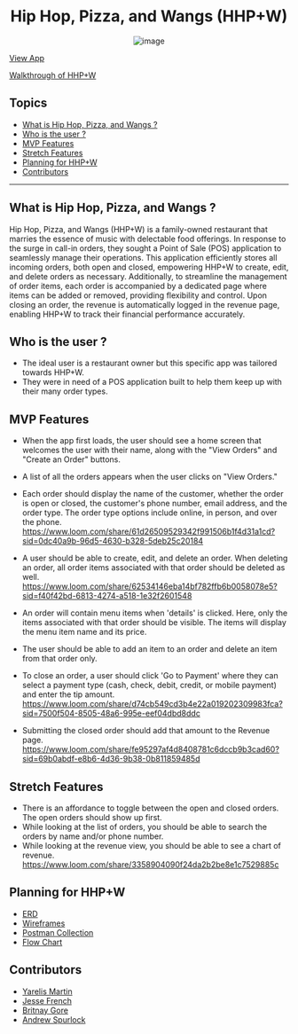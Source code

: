 <div style="text-align:center">
 
# Hip Hop, Pizza, and Wangs (HHP+W) 
<!-- update the netlify badge above with your own badge that you can find at netlify under settings/general#status-badges -->
![image](https://github.com/nss-evening-cohort-26/pos-terminal-the-algorithm-avengers/assets/153558948/a79dddae-f8bf-45e4-b3aa-8a81658fda38)
</div>

[View App](https://algorithm-avengers-hiphop-pizza-wangs.netlify.app/)

[Walkthrough of HHP+W]()

## Topics 
- [What is Hip Hop, Pizza, and Wangs ?](#what-is-hip-hop-pizza-and-wangs-)
- [Who is the user ?](#who-is-the-user-)
- [MVP Features](#mvp-features)
- [Stretch Features ](#stretch-feature)
- [Planning for HHP+W](#planning-for-hhpw)
- [Contributors](#contributors)
___

## What is Hip Hop, Pizza, and Wangs ?
Hip Hop, Pizza, and Wangs (HHP+W) is a family-owned restaurant that marries the essence of music with delectable food offerings. In response to the surge in call-in orders, they sought a Point of Sale (POS) application to seamlessly manage their operations. This application efficiently stores all incoming orders, both open and closed, empowering HHP+W to create, edit, and delete orders as necessary. Additionally, to streamline the management of order items, each order is accompanied by a dedicated page where items can be added or removed, providing flexibility and control. Upon closing an order, the revenue is automatically logged in the revenue page, enabling HHP+W to track their financial performance accurately.

## Who is the user ?
- The ideal user is a restaurant owner but this specific app was tailored towards HHP+W.
- They were in need of a POS application built to help them keep up with their many order types.

## MVP Features
- When the app first loads, the user should see a home screen that welcomes the user with their name, along with the "View Orders" and "Create an Order" buttons.
- A list of all the orders appears when the user clicks on "View Orders."
- Each order should display the name of the customer, whether the order is open or closed, the customer's phone number, email address, and the order type. The order type options include online, in person, and over the phone.
https://www.loom.com/share/61d26509529342f991506b1f4d31a1cd?sid=0dc40a9b-96d5-4630-b328-5deb25c20184

- A user should be able to create, edit, and delete an order. When deleting an order, all order items associated with that order should be deleted as well.
  https://www.loom.com/share/62534146eba14bf782ffb6b0058078e5?sid=f40f42bd-6813-4274-a518-1e32f2601548
  
- An order will contain menu items when 'details' is clicked. Here, only the items associated with that order should be visible. The items will display the menu item name and its price.
- The user should be able to add an item to an order and delete an item from that order only.
- To close an order, a user should click 'Go to Payment' where they can select a payment type (cash, check, debit, credit, or mobile payment) and enter the tip amount.
  https://www.loom.com/share/d74cb549cd3b4e22a019202309983fca?sid=7500f504-8505-48a6-995e-eef04dbd8ddc

  
- Submitting the closed order should add that amount to the Revenue page.
https://www.loom.com/share/fe95297af4d8408781c6dccb9b3cad60?sid=69b0abdf-e8b6-4d36-9b38-0b811859485d

## Stretch Features
- There is an affordance to toggle between the open and closed orders. The open orders should show up first.
- While looking at the list of orders, you should be able to search the orders by name and/or phone number.
- While looking at the revenue view, you should be able to see a chart of revenue.
https://www.loom.com/share/3358904090f24da2b2be8e1c7529885c

## Planning for HHP+W
- [ERD](https://github.com/nss-evening-cohort-26/pos-terminal-the-algorithm-avengers/assets/153558948/7a76847f-c980-4eb9-8624-c021b15bb096)
- [Wireframes](https://www.figma.com/file/4y3EZddALuBR3ouSEM57Np/MVP?type=design&node-id=0-1&mode=design)
- [Postman Collection](https://restless-robot-80667.postman.co/workspace/New-Team-Workspace~db71f8b8-1dc5-4d6a-8113-f93687f7d04a/collection/31929847-d58940ba-db9a-4706-a291-c2ed04a0c0e1?action=share&creator=31929847)
- [Flow Chart](https://lucid.app/lucidchart/76cff346-df2f-48c7-8f73-40a8becad9b6/edit?invitationId=inv_5cedc629-9d07-4fd9-9286-2c46caa47ecb&page=0_0#)

## Contributors
- [Yarelis Martin](https://github.com/your-github-url)
- [Jesse French](https://github.com/jessefrench)
- [Britnay Gore](https://github.com/britnay268)
- [Andrew Spurlock](https://github.com/AndrewSpur73)
